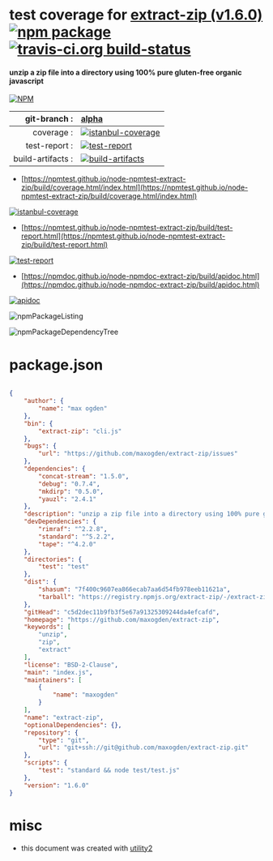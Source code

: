 # test coverage for  [extract-zip (v1.6.0)](https://github.com/maxogden/extract-zip)  [![npm package](https://img.shields.io/npm/v/npmtest-extract-zip.svg?style=flat-square)](https://www.npmjs.org/package/npmtest-extract-zip) [![travis-ci.org build-status](https://api.travis-ci.org/npmtest/node-npmtest-extract-zip.svg)](https://travis-ci.org/npmtest/node-npmtest-extract-zip)
#### unzip a zip file into a directory using 100% pure gluten-free organic javascript

[![NPM](https://nodei.co/npm/extract-zip.png?downloads=true&downloadRank=true&stars=true)](https://www.npmjs.com/package/extract-zip)

| git-branch : | [alpha](https://github.com/npmtest/node-npmtest-extract-zip/tree/alpha)|
|--:|:--|
| coverage : | [![istanbul-coverage](https://npmtest.github.io/node-npmtest-extract-zip/build/coverage.badge.svg)](https://npmtest.github.io/node-npmtest-extract-zip/build/coverage.html/index.html)|
| test-report : | [![test-report](https://npmtest.github.io/node-npmtest-extract-zip/build/test-report.badge.svg)](https://npmtest.github.io/node-npmtest-extract-zip/build/test-report.html)|
| build-artifacts : | [![build-artifacts](https://npmtest.github.io/node-npmtest-extract-zip/glyphicons_144_folder_open.png)](https://github.com/npmtest/node-npmtest-extract-zip/tree/gh-pages/build)|

- [https://npmtest.github.io/node-npmtest-extract-zip/build/coverage.html/index.html](https://npmtest.github.io/node-npmtest-extract-zip/build/coverage.html/index.html)

[![istanbul-coverage](https://npmtest.github.io/node-npmtest-extract-zip/build/screenCapture.buildCi.browser.%252Ftmp%252Fbuild%252Fcoverage.lib.html.png)](https://npmtest.github.io/node-npmtest-extract-zip/build/coverage.html/index.html)

- [https://npmtest.github.io/node-npmtest-extract-zip/build/test-report.html](https://npmtest.github.io/node-npmtest-extract-zip/build/test-report.html)

[![test-report](https://npmtest.github.io/node-npmtest-extract-zip/build/screenCapture.buildCi.browser.%252Ftmp%252Fbuild%252Ftest-report.html.png)](https://npmtest.github.io/node-npmtest-extract-zip/build/test-report.html)

- [https://npmdoc.github.io/node-npmdoc-extract-zip/build/apidoc.html](https://npmdoc.github.io/node-npmdoc-extract-zip/build/apidoc.html)

[![apidoc](https://npmdoc.github.io/node-npmdoc-extract-zip/build/screenCapture.buildCi.browser.%252Ftmp%252Fbuild%252Fapidoc.html.png)](https://npmdoc.github.io/node-npmdoc-extract-zip/build/apidoc.html)

![npmPackageListing](https://npmtest.github.io/node-npmtest-extract-zip/build/screenCapture.npmPackageListing.svg)

![npmPackageDependencyTree](https://npmtest.github.io/node-npmtest-extract-zip/build/screenCapture.npmPackageDependencyTree.svg)



# package.json

```json

{
    "author": {
        "name": "max ogden"
    },
    "bin": {
        "extract-zip": "cli.js"
    },
    "bugs": {
        "url": "https://github.com/maxogden/extract-zip/issues"
    },
    "dependencies": {
        "concat-stream": "1.5.0",
        "debug": "0.7.4",
        "mkdirp": "0.5.0",
        "yauzl": "2.4.1"
    },
    "description": "unzip a zip file into a directory using 100% pure gluten-free organic javascript",
    "devDependencies": {
        "rimraf": "^2.2.8",
        "standard": "^5.2.2",
        "tape": "^4.2.0"
    },
    "directories": {
        "test": "test"
    },
    "dist": {
        "shasum": "7f400c9607ea866ecab7aa6d54fb978eeb11621a",
        "tarball": "https://registry.npmjs.org/extract-zip/-/extract-zip-1.6.0.tgz"
    },
    "gitHead": "c5d2dec11b9fb3f5e67a91325309244da4efcafd",
    "homepage": "https://github.com/maxogden/extract-zip",
    "keywords": [
        "unzip",
        "zip",
        "extract"
    ],
    "license": "BSD-2-Clause",
    "main": "index.js",
    "maintainers": [
        {
            "name": "maxogden"
        }
    ],
    "name": "extract-zip",
    "optionalDependencies": {},
    "repository": {
        "type": "git",
        "url": "git+ssh://git@github.com/maxogden/extract-zip.git"
    },
    "scripts": {
        "test": "standard && node test/test.js"
    },
    "version": "1.6.0"
}
```



# misc
- this document was created with [utility2](https://github.com/kaizhu256/node-utility2)
